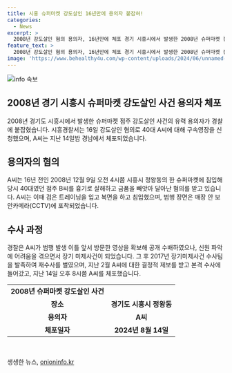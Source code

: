 ```yaml
---
title: 시흥 슈퍼마켓 강도살인 16년만에 용의자 붙잡혀!
categories:
  - News
excerpt: >
  2008년 강도살인 혐의 용의자, 16년만에 체포 경기 시흥시에서 발생한 2008년 슈퍼마켓 점주 강도살인 사건의 용의자가 경찰에 체포됐다. A씨는 16년 전 범행 시 점포 CCTV에 포착되었으며, 장기 미제사건으로 남아있었다. 경찰은 2017년 재수사를 통해 결정적 단서를 입수하고 A씨를 지난 14일 체포했다. 구속영장 신청 외에는 구체적인 사실은 밝히지 않았다.
feature_text: >
  2008년 강도살인 혐의 용의자, 16년만에 체포 경기 시흥시에서 발생한 2008년 슈퍼마켓 점주 강도살인 사건의 용의자가 경찰에 체포됐다. A씨는 16년 전 범행 시 점포 CCTV에 포착되었으며, 장기 미제사건으로 남아있었다. 경찰은 2017년 재수사를 통해 결정적 단서를 입수하고 A씨를 지난 14일 체포했다. 구속영장 신청 외에는 구체적인 사실은 밝히지 않았다.
image: 'https://www.behealthy4u.com/wp-content/uploads/2024/06/unnamed-file.png'
---
```


<p><img src="https://www.behealthy4u.com/wp-content/uploads/2024/06/unnamed-file.png" alt="info 속보" /></p>

<h2 data-ke-size="size26">2008년 경기 시흥시 슈퍼마켓 강도살인 사건 용의자 체포</h2>

<p data-ke-size="size16">2008년 경기도 시흥시에서 발생한 슈퍼마켓 점주 강도살인 사건의 유력 용의자가 경찰에 붙잡혔습니다. 시흥경찰서는 16일 강도살인 혐의로 40대 A씨에 대해 구속영장을 신청했으며, A씨는 지난 14일밤 경남에서 체포되었습니다.</p>

<h2 data-ke-size="size26">용의자의 혐의</h2>

<p data-ke-size="size16">A씨는 16년 전인 2008년 12월 9일 오전 4시쯤 시흥시 정왕동의 한 슈퍼마켓에 침입해 당시 40대였던 점주 B씨를 흉기로 살해하고 금품을 빼앗아 달아난 혐의를 받고 있습니다. A씨는 이때 검은 트레이닝을 입고 복면을 하고 침입했으며, 범행 장면은 매장 안 보안카메라(CCTV)에 포착되었습니다.</p>

<h2 data-ke-size="size26">수사 과정</h2>

<p data-ke-size="size16">경찰은 A씨가 범행 발생 이틀 앞서 방문한 영상을 확보해 공개 수배하였으나, 신원 파악에 어려움을 겪으면서 장기 미제사건이 되었습니다. 그 후 2017년 장기미제사건 수사팀을 발족하여 재수사를 벌였으며, 지난 2월 A씨에 대한 결정적 제보를 받고 본격 수사에 들어갔고, 지난 14일 오후 8시쯤 A씨를 체포했습니다.</p>

<table>
  <tr>
    <td style="text-align: center; height: 17px;"><b>2008년 슈퍼마켓 강도살인 사건</b></td>
  </tr>
  <tr>
    <td style="text-align: center; height: 17px;"><b>장소</b></td>
    <td style="text-align: center; height: 17px;"><b>경기도 시흥시 정왕동</b></td>
  </tr>
  <tr>
    <td style="text-align: center; height: 17px;"><b>용의자</b></td>
    <td style="text-align: center; height: 17px;"><b>A씨</b></td>
  </tr>
  <tr>
    <td style="text-align: center; height: 17px;"><b>체포일자</b></td>
    <td style="text-align: center; height: 17px;"><b>2024년 8월 14일</b></td>
  </tr>
</table>

<p data-ke-size="size16">&nbsp;</p>
생생한 뉴스, <a href="https://onioninfo.kr" rel="dofollow">onioninfo.kr</a>


